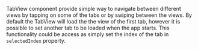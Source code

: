 TabView component provide simple way to navigate between different views by tapping on some of the tabs or by swiping between the views.
By default the TabView will load the the view of the first tab, however it is possible to set another tab to be loaded when the app starts. 
This functionality could be access as simply set the index of the tab in `selectedIndex` property.   